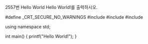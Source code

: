 2557번 Hello World
Hello World!를 출력하시오.



#define _CRT_SECURE_NO_WARNINGS
#include<cstring>
#include<iostream>
#include<string>

using namespace std;

int main() {
	printf("Hello World!");
}
